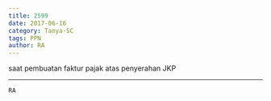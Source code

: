 ```yaml
---
title: 2599
date: 2017-06-16
category: Tanya-SC
tags: PPN
author: RA
---
```


saat pembuatan faktur pajak atas penyerahan JKP

---



`RA`

